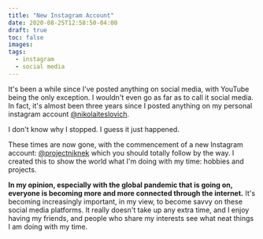 ```yaml
---
title: "New Instagram Account"
date: 2020-08-25T12:58:50-04:00
draft: true
toc: false
images:
tags:
  - instagram
  - social media
---
```


It's been a while since I've posted anything on social media, with YouTube being the only exception. I wouldn't even go as far as to call it social media. In fact, it's almost been three years since I posted anything on my personal instagram account [@nikolaiteslovich](https://www.instagram.com/nikolaiteslovich/).

I don't know why I stopped. I guess it just happened.

These times are now gone, with the commencement of a new Instagram account: [@projectniknek](https://www.instagram.com/projectniknek/) which you should totally follow by the way. I created this to show the world what I'm doing with my time: hobbies and projects.

**In my opinion, especially with the global pandemic that is going on, everyone is becoming more and more connected through the internet.** It's becoming increasingly important, in my view, to become savvy on these social media platforms. It really doesn't take up any extra time, and I enjoy having my friends, and people who share my interests see what neat things I am doing with my time.

